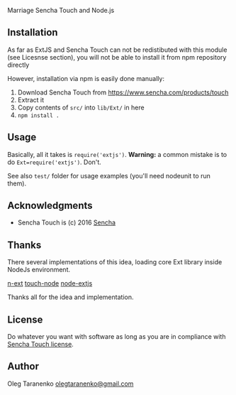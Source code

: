 Marriage Sencha Touch and Node.js 

## Installation

As far as ExtJS and Sencha Touch can not be redistibuted with this module (see Licesnse section), you will not be able to install it from npm repository directly 

However, installation via npm is easily done manually: 

1. Download Sencha Touch from https://www.sencha.com/products/touch
2. Extract it
3. Copy contents of `src/` into `lib/Ext/` in here
4. `npm install .`


## Usage

Basically, all it takes is `require('extjs')`. <b>Warning:</b> a common mistake is to do `Ext=require('extjs')`. Don't. 

See also `test/` folder for usage examples (you'll need nodeunit to run them).


## Acknowledgments

* Sencha Touch is (c) 2016 [Sencha](http://sencha.com/)


## Thanks

There several implementations of this idea, loading core Ext library inside NodeJs environment.

  [n-ext](https://github.com/xcambar/n-ext) 
  [touch-node](https://github.com/ModusCreateOrg/touch-node)
  [node-extjs](git@github.com:egorFiNE/node-extjs)

Thanks all for the idea and implementation.


## License

Do whatever you want with software as long as you are in compliance with [Sencha Touch license](https://www.sencha.com/legal/#Sencha_Touch). 


## Author

Oleg Taranenko <olegtaranenko@gmail.com>

